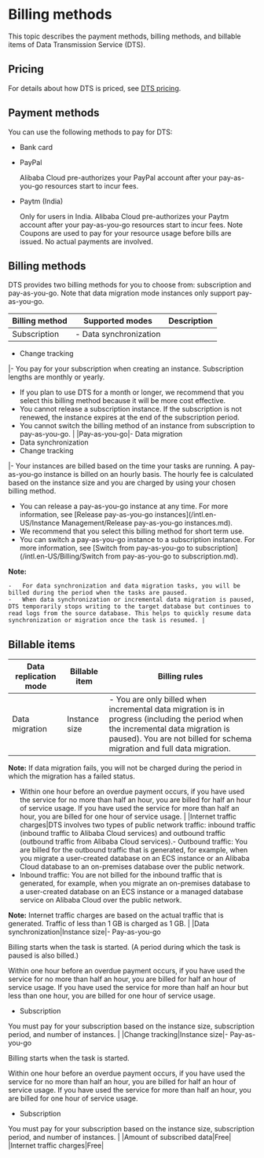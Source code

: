 # Billing methods

This topic describes the payment methods, billing methods, and billable items of Data Transmission Service \(DTS\).

## Pricing

For details about how DTS is priced, see [DTS pricing](https://www.alibabacloud.com/product/data-transmission-service/pricing).

## Payment methods

You can use the following methods to pay for DTS:

-   Bank card
-   PayPal

    Alibaba Cloud pre-authorizes your PayPal account after your pay-as-you-go resources start to incur fees.

-   Paytm \(India\)

    Only for users in India. Alibaba Cloud pre-authorizes your Paytm account after your pay-as-you-go resources start to incur fees. Note Coupons are used to pay for your resource usage before bills are issued. No actual payments are involved.


## Billing methods

DTS provides two billing methods for you to choose from: subscription and pay-as-you-go. Note that data migration mode instances only support pay-as-you-go.

|Billing method|Supported modes|Description|
|--------------|---------------|-----------|
|Subscription|-   Data synchronization
-   Change tracking

|-   You pay for your subscription when creating an instance. Subscription lengths are monthly or yearly.
-   If you plan to use DTS for a month or longer, we recommend that you select this billing method because it will be more cost effective.
-   You cannot release a subscription instance. If the subscription is not renewed, the instance expires at the end of the subscription period.
-   You cannot switch the billing method of an instance from subscription to pay-as-you-go. |
|Pay-as-you-go|-   Data migration
-   Data synchronization
-   Change tracking

|-   Your instances are billed based on the time your tasks are running. A pay-as-you-go instance is billed on an hourly basis. The hourly fee is calculated based on the instance size and you are charged by using your chosen billing method.
-   You can release a pay-as-you-go instance at any time. For more information, see [Release pay-as-you-go instances](/intl.en-US/Instance Management/Release pay-as-you-go instances.md).
-   We recommend that you select this billing method for short term use.
-   You can switch a pay-as-you-go instance to a subscription instance. For more information, see [Switch from pay-as-you-go to subscription](/intl.en-US/Billing/Switch from pay-as-you-go to subscription.md).

**Note:**

    -   For data synchronization and data migration tasks, you will be billed during the period when the tasks are paused.
    -   When data synchronization or incremental data migration is paused, DTS temporarily stops writing to the target database but continues to read logs from the source database. This helps to quickly resume data synchronization or migration once the task is resumed. |

## Billable items

|Data replication mode|Billable item|Billing rules|
|---------------------|-------------|-------------|
|Data migration|Instance size|-   You are only billed when incremental data migration is in progress \(including the period when the incremental data migration is paused\). You are not billed for schema migration and full data migration.

**Note:** If data migration fails, you will not be charged during the period in which the migration has a failed status.

-   Within one hour before an overdue payment occurs, if you have used the service for no more than half an hour, you are billed for half an hour of service usage. If you have used the service for more than half an hour, you are billed for one hour of service usage. |
|Internet traffic charges|DTS involves two types of public network traffic: inbound traffic \(inbound traffic to Alibaba Cloud services\) and outbound traffic \(outbound traffic from Alibaba Cloud services\).-   Outbound traffic: You are billed for the outbound traffic that is generated, for example, when you migrate a user-created database on an ECS instance or an Alibaba Cloud database to an on-premises database over the public network.
-   Inbound traffic: You are not billed for the inbound traffic that is generated, for example, when you migrate an on-premises database to a user-created database on an ECS instance or a managed database service on Alibaba Cloud over the public network.

**Note:** Internet traffic charges are based on the actual traffic that is generated. Traffic of less than 1 GB is charged as 1 GB. |
|Data synchronization|Instance size|-   Pay-as-you-go

Billing starts when the task is started. \(A period during which the task is paused is also billed.\)

Within one hour before an overdue payment occurs, if you have used the service for no more than half an hour, you are billed for half an hour of service usage. If you have used the service for more than half an hour but less than one hour, you are billed for one hour of service usage.

-   Subscription

You must pay for your subscription based on the instance size, subscription period, and number of instances. |
|Change tracking|Instance size|-   Pay-as-you-go

Billing starts when the task is started.

Within one hour before an overdue payment occurs, if you have used the service for no more than half an hour, you are billed for half an hour of service usage. If you have used the service for more than half an hour, you are billed for one hour of service usage.

-   Subscription

You must pay for your subscription based on the instance size, subscription period, and number of instances. |
|Amount of subscribed data|Free|
|Internet traffic charges|Free|

